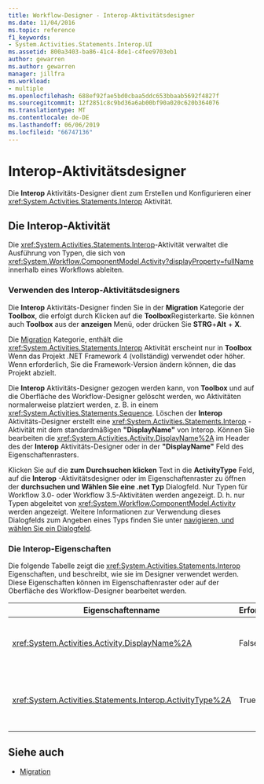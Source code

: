 ```yaml
---
title: Workflow-Designer - Interop-Aktivitätsdesigner
ms.date: 11/04/2016
ms.topic: reference
f1_keywords:
- System.Activities.Statements.Interop.UI
ms.assetid: 800a3403-ba86-41c4-8de1-c4fee9703eb1
author: gewarren
ms.author: gewarren
manager: jillfra
ms.workload:
- multiple
ms.openlocfilehash: 688ef92fae5bd0cbaa5ddc653bbaab5692f4827f
ms.sourcegitcommit: 12f2851c8c9bd36a6ab00bf90a020c620b364076
ms.translationtype: MT
ms.contentlocale: de-DE
ms.lasthandoff: 06/06/2019
ms.locfileid: "66747136"
---
```

# <a name="interop-activity-designer"></a>Interop-Aktivitätsdesigner

Die **Interop** Aktivitäts-Designer dient zum Erstellen und Konfigurieren einer <xref:System.Activities.Statements.Interop> Aktivität.

## <a name="the-interop-activity"></a>Die Interop-Aktivität

Die <xref:System.Activities.Statements.Interop>-Aktivität verwaltet die Ausführung von Typen, die sich von <xref:System.Workflow.ComponentModel.Activity?displayProperty=fullName> innerhalb eines Workflows ableiten.

### <a name="use-the-interop-activity-designer"></a>Verwenden des Interop-Aktivitätsdesigners

Die **Interop** Aktivitäts-Designer finden Sie in der **Migration** Kategorie der **Toolbox**, die erfolgt durch Klicken auf die **Toolbox**Registerkarte. Sie können auch **Toolbox** aus der **anzeigen** Menü, oder drücken Sie **STRG**+**Alt** + **X**.

Die [Migration](../workflow-designer/migration-activity-designers.md) Kategorie, enthält die <xref:System.Activities.Statements.Interop> Aktivität erscheint nur in **Toolbox** Wenn das Projekt .NET Framework 4 (vollständig) verwendet oder höher. Wenn erforderlich, Sie die Framework-Version ändern können, die das Projekt abzielt.

Die **Interop** Aktivitäts-Designer gezogen werden kann, von **Toolbox** und auf die Oberfläche des Workflow-Designer gelöscht werden, wo Aktivitäten normalerweise platziert werden, z. B. in einem <xref:System.Activities.Statements.Sequence>. Löschen der **Interop** Aktivitäts-Designer erstellt eine <xref:System.Activities.Statements.Interop> -Aktivität mit dem standardmäßigen **"DisplayName"** von Interop. Können Sie bearbeiten die <xref:System.Activities.Activity.DisplayName%2A> im Header des der **Interop** Aktivitäts-Designer oder in der **"DisplayName"** Feld des Eigenschaftenrasters.

Klicken Sie auf die **zum Durchsuchen klicken** Text in die **ActivityType** Feld, auf die **Interop** -Aktivitätsdesigner oder im Eigenschaftenraster zu öffnen der **durchsuchen und Wählen Sie eine .net Typ** Dialogfeld. Nur Typen für Workflow 3.0- oder Workflow 3.5-Aktivitäten werden angezeigt. D. h. nur Typen abgeleitet von <xref:System.Workflow.ComponentModel.Activity> werden angezeigt. Weitere Informationen zur Verwendung dieses Dialogfelds zum Angeben eines Typs finden Sie unter [navigieren, und wählen Sie ein Dialogfeld](../workflow-designer/browse-and-select-a-dotnet-type-dialog-box.md).

### <a name="the-interop-properties"></a>Die Interop-Eigenschaften

Die folgende Tabelle zeigt die <xref:System.Activities.Statements.Interop> Eigenschaften, und beschreibt, wie sie im Designer verwendet werden. Diese Eigenschaften können im Eigenschaftenraster oder auf der Oberfläche des Workflow-Designer bearbeitet werden.

|Eigenschaftenname|Erforderlich|Verwendung|
|-|--------------|-|
|<xref:System.Activities.Activity.DisplayName%2A>|False|Der Anzeigename der <xref:System.Activities.Statements.Interop>-Aktivität. Der Standardwert ist **Interop**. Obwohl der Anzeigename nicht erforderlich ist, wird empfohlen, einen bereitzustellen.|
|<xref:System.Activities.Statements.Interop.ActivityType%2A>|True|Gibt den Typ der in der <xref:System.Activities.Statements.Interop>-Aktivität enthaltenen Aktivität an. Der angegebene Typ muss von <xref:System.Workflow.ComponentModel.Activity> abgeleitet sein.|

## <a name="see-also"></a>Siehe auch

- [Migration](../workflow-designer/migration-activity-designers.md)